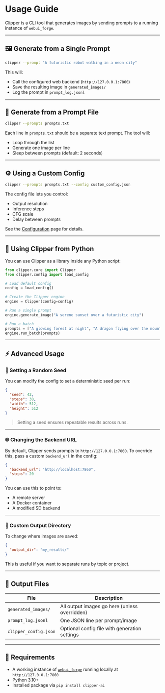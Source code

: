 # Usage Guide

Clipper is a CLI tool that generates images by sending prompts to a running instance of `webui_forge`.

---

## 🖼 Generate from a Single Prompt

```bash
clipper --prompt "A futuristic robot walking in a neon city"
````

This will:

* Call the configured web backend (`http://127.0.0.1:7860`)
* Save the resulting image in `generated_images/`
* Log the prompt in `prompt_log.jsonl`

---

## 📄 Generate from a Prompt File

```bash
clipper --prompts prompts.txt
```

Each line in `prompts.txt` should be a separate text prompt. The tool will:

* Loop through the list
* Generate one image per line
* Sleep between prompts (default: 2 seconds)

---

## ⚙️ Using a Custom Config

```bash
clipper --prompts prompts.txt --config custom_config.json
```

The config file lets you control:

* Output resolution
* Inference steps
* CFG scale
* Delay between prompts

See the [Configuration](config.md) page for details.

---

## 🐍 Using Clipper from Python

You can use Clipper as a library inside any Python script:

```python
from clipper.core import Clipper
from clipper.config import load_config

# Load default config
config = load_config()

# Create the Clipper engine
engine = Clipper(config=config)

# Run a single prompt
engine.generate_image("A serene sunset over a futuristic city")

# Run a batch
prompts = ["A glowing forest at night", "A dragon flying over the mountains"]
engine.run_batch(prompts)
```

---

## ⚡ Advanced Usage

### 🔁 Setting a Random Seed

You can modify the config to set a deterministic seed per run:

```json
{
  "seed": 42,
  "steps": 30,
  "width": 512,
  "height": 512
}
```

> Setting a seed ensures repeatable results across runs.

---

### 🌐 Changing the Backend URL

By default, Clipper sends prompts to `http://127.0.0.1:7860`.
To override this, pass a custom `backend_url` in the config:

```json
{
  "backend_url": "http://localhost:7860",
  "steps": 20
}
```

You can use this to point to:

* A remote server
* A Docker container
* A modified SD backend

---

### 📁 Custom Output Directory

To change where images are saved:

```json
{
  "output_dir": "my_results/"
}
```

This is useful if you want to separate runs by topic or project.

---

## 📂 Output Files

| File                  | Description                                   |
| --------------------- | --------------------------------------------- |
| `generated_images/`   | All output images go here (unless overridden) |
| `prompt_log.jsonl`    | One JSON line per prompt/image                |
| `clipper_config.json` | Optional config file with generation settings |

---

## 🧠 Requirements

* A working instance of [`webui_forge`](https://github.com/lllyasviel/webui-forge) running locally at `http://127.0.0.1:7860`
* Python 3.10+
* Installed package via `pip install clipper-ai`

